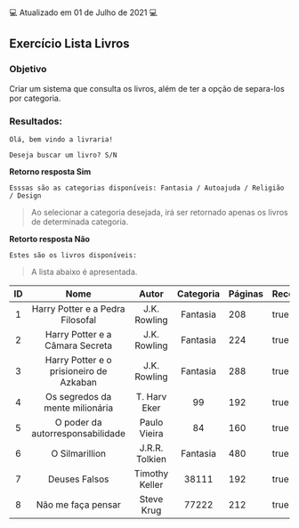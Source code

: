 💻 Atualizado em 01 de Julho de 2021 💻

## Exercício Lista Livros

### Objetivo

Criar um sistema que consulta os livros, além de ter a opção de separa-los por categoria.

### Resultados:

```
Olá, bem vindo a livraria!

Deseja buscar um livro? S/N
```

**Retorno resposta Sim**

```
Esssas são as categorias disponíveis: Fantasia / Autoajuda / Religião / Design
```

> Ao selecionar a categoria desejada, irá ser retornado apenas os livros de determinada categoria.

**Retorto resposta Não**

```
Estes são os livros disponíveis:
```

> A lista abaixo é apresentada.

| ID  |                  Nome                   |     Autor      | Categoria | Páginas | Recomenda | Leu   |
| :-: | :-------------------------------------: | :------------: | :-------: | ------- | --------- | ----- |
|  1  |    Harry Potter e a Pedra Filosofal     |  J.K. Rowling  | Fantasia  | 208     | true      | true  |
|  2  |     Harry Potter e a Câmara Secreta     |  J.K. Rowling  | Fantasia  | 224     | true      | true  |
|  3  | Harry Potter e o prisioneiro de Azkaban |  J.K. Rowling  | Fantasia  | 288     | true      | true  |
|  4  |     Os segredos da mente milionária     |  T. Harv Eker  |    99     | 192     | true      | false |
|  5  |    O poder da autorresponsabilidade     |  Paulo Vieira  |    84     | 160     | true      | true  |
|  6  |             O Silmarillion              | J.R.R. Tolkien | Fantasia  | 480     | true      | false |
|  7  |              Deuses Falsos              | Timothy Keller |   38111   | 192     | true      | true  |
|  8  |           Não me faça pensar            |   Steve Krug   |   77222   | 212     | true      | false |
